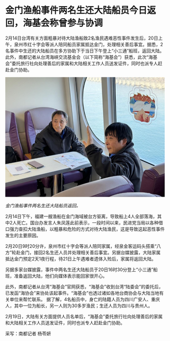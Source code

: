 # 金门渔船事件两名生还大陆船员今日返回，海基会称曾参与协调

2月14日台湾有关方面粗暴对待大陆渔船致2名渔民遇难恶性事件发生后，20日上午，泉州市红十字会等派人陪同船员家属抵达金门，处理相关善后事宜。据悉，2名事件中生还的大陆船员在多方协助下于当日下午登上“小三通”船班，返回大陆。此外，南都记者从台湾海峡交流基金会（以下简称“海基会”）获悉，此次“海基会”委托旅行社向处理善后的家属和大陆相关工作人员送发证件，同时也派专人赶赴金门协助。

![0a025634eeff2f2592b33caa8fd24e9d.jpg](https://raw.githubusercontent.com/qqhsx/qqnews_image/main/2024/02/20/金门渔船事件两名生还大陆船员今日返回，海基会称曾参与协调/0a025634eeff2f2592b33caa8fd24e9d.jpg)

_金门渔船事件两名生还大陆船员返回。_

2月14日下午，福建一艘渔船在金门海域被台方驱离，导致船上4人全部落海，其中2人死亡。国台办发言人朱凤莲此前表示，一段时间以来，民进党当局以各种借口强力查扣大陆渔船，以粗暴和危险的方式对待大陆渔民，这是导致这起恶性事件发生的主要原因。

2月20日9时20分许，泉州市红十字会等派人陪同家属，经泉金客运码头搭乘“八方”轮赴金门，接回2名生还人员并处理相关善后事宜。另据台媒披露，大陆家属抵达金门预定2天1夜行程，待21日上午遇难者遗体入殓后，家属将返回大陆。

另据多家台媒披露，事件中两名生还大陆船员于20日16时30分登上“小三通”船班，准备返回大陆，他们向媒体表示能回家很开心。

此外，南都记者从台湾“海基会”官网获悉，“海基会”收到台湾“陆委会”的委托后，已发函“海协会”来协处该起事件。“海基会”也透过诸如各地台商协会与大陆当地有关单位来帮忙联系。
据了解，4名船员中，身亡的陆籍人员为四川广安人、重庆人，其中一位为船长，另一人则为30多岁渔民；生还人员为四川与贵州人。

2月19日，大陆有关方面提供人员名单后，“海基会”委托旅行社向处理善后的家属和大陆相关工作人员送发证件，同时也派专人赶赴金门协助。

采写：南都记者 杨苓妍

